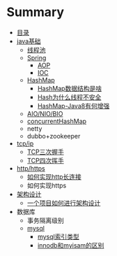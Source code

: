# Summary

* [目录](README.md)
* [java基础](javaji-chu-2.md)
  * [线程池](xian-cheng-chi.md)
  * [Spring](spring.md)
    * [AOP](spring/aop.md)
    * [IOC](spring/ioc.md)
  * [HashMap](hashmap.md)
    * [HashMap数据结构是啥](hashmap/hashmapshu-ju-jie-gou.md)
    * [Hash为什么线程不安全](hashmap/wei-shi-yao-xian-cheng-bu-an-quan.md)
    * [HashMap-Java8有何增强](hashmap/hashmap-java8zeng-qiang.md)
  * [AIO/NIO/BIO](aioniobio.md)
  * [concurrentHashMap](concurrenthashmap.md)
  * netty
  * dubbo+zookeeper
* [tcp/ip](tcpip.md)
  * [TCP三次握手](tcpip/tcpsan-ci-wo-shou.md)
  * [TCP四次挥手](tcpip/tcpsi-ci-hui-shou.md)
* [http/https](httphttps.md)
  * [如何实现http长连接](httphttps/ru-he-shi-xian-http-chang-lian-jie.md)
  * 如何实现https
* [架构设计](jia-gou-she-ji.md)
  * [一个项目如何进行架构设计](jia-gou-she-ji/yi-ge-xiang-mu-ru-he-jin-xing-jia-gou-she-ji.md)
* 数据库
  * 事务隔离级别
  * [mysql](mysql.md)
    * [mysql索引类型](mysqlsuo-yin-lei-xing.md)
    * [innodb和myisam的区别](innodb.md)

